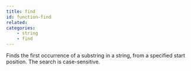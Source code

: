 ```yaml
---
title: find
id: function-find
related:
categories:
    - string
    - find
---
```


Finds the first occurrence of a substring in a string, from a
        specified start position. The search is case-sensitive.